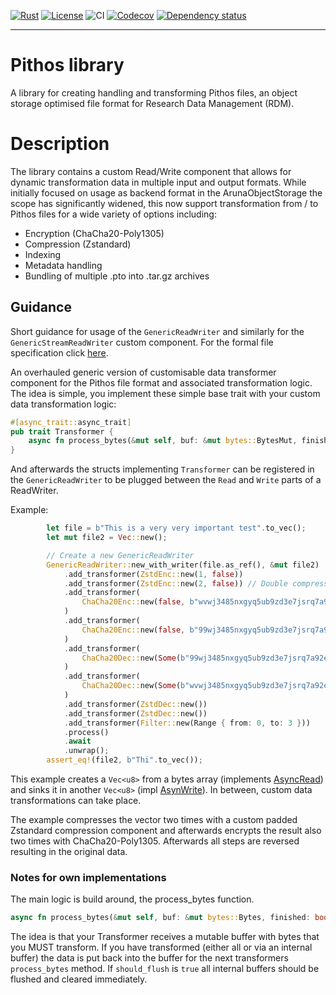 [![Rust](https://img.shields.io/badge/built_with-Rust-dca282.svg)](https://www.rust-lang.org/)
[![License](https://img.shields.io/badge/License-MIT-brightgreen.svg)](https://github.com/ArunaStorage/aruna-file/blob/main/LICENSE)
![CI](https://github.com/ArunaStorage/aruna-file/actions/workflows/push.yaml/badge.svg)
[![Codecov](https://codecov.io/github/ArunaStorage/aruna-file/coverage.svg?branch=main)](https://codecov.io/gh/ArunaStorage/aruna-file)
[![Dependency status](https://deps.rs/repo/github/ArunaStorage/aruna-file/status.svg)](https://deps.rs/repo/github/ArunaStorage/aruna-file)
___

# Pithos library

A library for creating handling and transforming Pithos files, an object storage optimised file format for Research Data Management (RDM).

# Description

The library contains a custom Read/Write component that allows for dynamic transformation data in multiple input and output formats.
While initially focused on usage as backend format in the ArunaObjectStorage the scope has significantly widened, this now support transformation 
from / to Pithos files for a wide variety of options including:

- Encryption (ChaCha20-Poly1305)
- Compression (Zstandard)
- Indexing
- Metadata handling
- Bundling of multiple .pto into .tar.gz archives

## Guidance 

Short guidance for usage of the `GenericReadWriter` and similarly for the `GenericStreamReadWriter` custom component. For the formal file specification click [here](../../spec/SPECIFICATION.md).

An overhauled generic version of customisable data transformer component for the Pithos file format and associated transformation logic.
The idea is simple, you implement these simple base trait with your custom data transformation logic:

```rust
#[async_trait::async_trait]
pub trait Transformer {
    async fn process_bytes(&mut self, buf: &mut bytes::BytesMut, finished: bool) -> Result<bool>;
}
```

And afterwards the structs implementing `Transformer` can be registered in the `GenericReadWriter` to be plugged between the `Read` and `Write` parts of a ReadWriter.

Example:

```rust
        let file = b"This is a very very important test".to_vec();
        let mut file2 = Vec::new();

        // Create a new GenericReadWriter
        GenericReadWriter::new_with_writer(file.as_ref(), &mut file2)
            .add_transformer(ZstdEnc::new(1, false))
            .add_transformer(ZstdEnc::new(2, false)) // Double compression because we can
            .add_transformer(
                ChaCha20Enc::new(false, b"wvwj3485nxgyq5ub9zd3e7jsrq7a92ea".to_vec()).unwrap(),
            )
            .add_transformer(
                ChaCha20Enc::new(false, b"99wj3485nxgyq5ub9zd3e7jsrq7a92ea".to_vec()).unwrap(),
            )
            .add_transformer(
                ChaCha20Dec::new(Some(b"99wj3485nxgyq5ub9zd3e7jsrq7a92ea".to_vec())).unwrap(),
            )
            .add_transformer(
                ChaCha20Dec::new(Some(b"wvwj3485nxgyq5ub9zd3e7jsrq7a92ea".to_vec())).unwrap(),
            )
            .add_transformer(ZstdDec::new())
            .add_transformer(ZstdDec::new())
            .add_transformer(Filter::new(Range { from: 0, to: 3 }))
            .process()
            .await
            .unwrap();
        assert_eq!(file2, b"Thi".to_vec());
```

This example creates a `Vec<u8>` from a bytes array (implements [AsyncRead](https://docs.rs/tokio/1.26.0/tokio/io/trait.AsyncRead.html)) and sinks it in another `Vec<u8>` (impl [AsynWrite](https://docs.rs/tokio/1.26.0/tokio/io/trait.AsyncWrite.html)). In between, custom data transformations can take place.

The example compresses the vector two times with a custom padded Zstandard compression component and afterwards encrypts the result also two times with ChaCha20-Poly1305. Afterwards all steps are reversed resulting in the original data.

### Notes for own implementations

The main logic is build around, the process_bytes function.

```rust
async fn process_bytes(&mut self, buf: &mut bytes::Bytes, finished: bool, should_flush: bool) -> Result<bool>;
```

The idea is that your Transformer receives a mutable buffer with bytes that you MUST transform. If you have transformed (either all or via an internal buffer) the data is put back into the buffer for the next transformers `process_bytes` method. If `should_flush` is `true` all internal buffers should be flushed and cleared immediately.